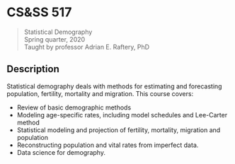 CS&SS 517
=========

> Statistical Demography\
> Spring quarter, 2020\
> Taught by professor Adrian E. Raftery, PhD


## Description

Statistical demography deals with methods for estimating and forecasting
population, fertility, mortality and migration. This course covers:

 * Review of basic demographic methods
 * Modeling age-specific rates, including model schedules and Lee-Carter method
 * Statistical modeling and projection of fertility, mortality, migration and
   population
 * Reconstructing population and vital rates from imperfect data.
 * Data science for demography.
